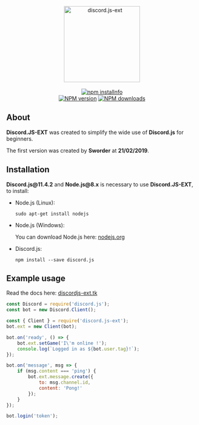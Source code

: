 <p align="center">
  <img src="https://cdn.discordapp.com/attachments/548493810494210108/548493842328846351/djsext.png" alt="discord.js-ext" width="200px">
  <br>
  <br>
  <a href="https://nodei.co/npm/discord.js-ext/"><img src="https://nodei.co/npm/discord.js-ext.png?downloads=true&stars=true" alt="npm installnfo" /></a>
  <br>
  <a href="https://www.npmjs.com/package/discord.js-ext"><img src="https://img.shields.io/npm/v/discord.js-ext.svg?maxAge=3600" alt="NPM version" /></a>
  <a href="https://www.npmjs.com/package/discord.js-ext"><img src="https://img.shields.io/npm/dt/discord.js-ext.svg?maxAge=3600" alt="NPM downloads" /></a>
</p>

<h2>About</h2>

<p>
  <strong>Discord.JS-EXT</strong> was created to simplify the wide use of <strong>Discord.js</strong> for beginners.
  
  The first version was created by <strong>Sworder</strong> at <strong>21/02/2019</strong>.
</p>

<h2>Installation</h2>

<p>
  <strong>Discord.js@11.4.2</strong> and <strong>Node.js@8.x</strong> is necessary to use <strong>Discord.JS-EXT</strong>, to install:
  <ul>
   <li>Node.js (Linux):

```
sudo apt-get install nodejs
```

   </li>
   <li>Node.js (Windows):
  <p>You can download Node.js here: <a href="https://nodejs.org/en/download/">nodejs.org</a></p>
   </li>
    <li> Discord.js:
      
```
npm install --save discord.js
```
   </li>
  </ul>
</p>

<h2>Example usage</h2>

Read the docs here: [discordjs-ext.tk](https://discordjs-ext.tk/)

```js
const Discord = require('discord.js');
const bot = new Discord.Client();

const { Client } = require('discord.js-ext');
bot.ext = new Client(bot);

bot.on('ready', () => {
    bot.ext.setGame('I\'m online !');
    console.log(`Logged in as ${bot.user.tag}!`);
});

bot.on('message', msg => {
    if (msg.content === 'ping') {
        bot.ext.message.create({
            to: msg.channel.id,
            content: 'Pong!'
        });
    }
});

bot.login('token');
```
